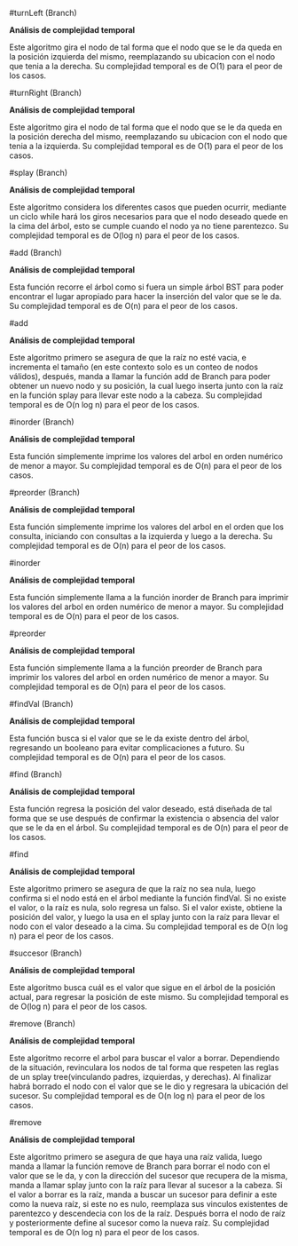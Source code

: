 #turnLeft (Branch)

**Análisis de complejidad temporal**

Este algoritmo gira el nodo de tal forma que el nodo que se le da queda en la posición izquierda del mismo, reemplazando su ubicacion con el nodo que tenia a la derecha. Su complejidad temporal es de O(1) para el peor de los casos.

#turnRight (Branch)

**Análisis de complejidad temporal**

Este algoritmo gira el nodo de tal forma que el nodo que se le da queda en la posición derecha del mismo, reemplazando su ubicacion con el nodo que tenia a la izquierda. Su complejidad temporal es de O(1) para el peor de los casos.

#splay (Branch)

**Análisis de complejidad temporal**

Este algoritmo considera los diferentes casos que pueden ocurrir, mediante un ciclo while hará los giros necesarios para que el nodo deseado quede en la cima del árbol, esto se cumple cuando el nodo ya no tiene parentezco. Su complejidad temporal es de O(log n) para el peor de los casos.

#add (Branch)

**Análisis de complejidad temporal**

Esta función recorre el árbol como si fuera un simple árbol BST para poder encontrar el lugar apropiado para hacer la inserción del valor que se le da. Su complejidad temporal es de O(n) para el peor de los casos.

#add 

**Análisis de complejidad temporal**

Este algoritmo primero se asegura de que la raíz no esté vacia, e incrementa el tamaño (en este contexto solo es un conteo de nodos válidos), después, manda a llamar la función add de Branch para poder obtener un nuevo nodo y su posición, la cual luego inserta junto con la raíz en la función splay para llevar este nodo a la cabeza. Su complejidad temporal es de O(n log n) para el peor de los casos.

#inorder (Branch)

**Análisis de complejidad temporal**

Esta función simplemente imprime los valores del arbol en orden numérico de menor a mayor. Su complejidad temporal es de O(n) para el peor de los casos.

#preorder (Branch)

**Análisis de complejidad temporal**

Esta función simplemente imprime los valores del arbol en el orden que los consulta, iniciando con consultas a la izquierda y luego a la derecha. Su complejidad temporal es de O(n) para el peor de los casos.

#inorder

**Análisis de complejidad temporal**

Esta función simplemente llama a la función inorder de Branch para imprimir los valores del arbol en orden numérico de menor a mayor. Su complejidad temporal es de O(n) para el peor de los casos.

#preorder

**Análisis de complejidad temporal**

Esta función simplemente llama a la función preorder de Branch para imprimir los valores del arbol en orden numérico de menor a mayor. Su complejidad temporal es de O(n) para el peor de los casos.

#findVal (Branch)

**Análisis de complejidad temporal**

Esta función busca si el valor que se le da existe dentro del árbol, regresando un booleano para evitar complicaciones a futuro. Su complejidad temporal es de O(n) para el peor de los casos.

#find (Branch)

**Análisis de complejidad temporal**

Esta función regresa la posición del valor deseado, está diseñada de tal forma que se use después de confirmar la existencia o absencia del valor que se le da en el árbol. Su complejidad temporal es de O(n) para el peor de los casos.

#find

**Análisis de complejidad temporal**

Este algoritmo primero se asegura de que la raíz no sea nula, luego confirma si el nodo está en el árbol mediante la función findVal. Si no existe el valor, o la raíz es nula, solo regresa un falso. Si el valor existe, obtiene la posición del valor, y luego la usa en el splay junto con la raíz para llevar el nodo con el valor deseado a la cima. Su complejidad temporal es de O(n log n) para el peor de los casos.

#succesor (Branch)

**Análisis de complejidad temporal**

Este algoritmo busca cuál es el valor que sigue en el árbol de la posición actual, para regresar la posición de este mismo. Su complejidad temporal es de O(log n) para el peor de los casos.

#remove (Branch)

**Análisis de complejidad temporal**

Este algoritmo recorre el arbol para buscar el valor a borrar. Dependiendo de la situación, revinculara los nodos de tal forma que respeten las reglas de un splay tree(vinculando padres, izquierdas, y derechas). Al finalizar habrá borrado el nodo con el valor que se le dio y regresara la ubicación del sucesor. Su complejidad temporal es de O(n log n) para el peor de los casos.

#remove

**Análisis de complejidad temporal**

Este algoritmo primero se asegura de que haya una raíz valida, luego manda a llamar la función remove de Branch para borrar el nodo con el valor que se le da, y con la dirección del sucesor que recupera de la misma, manda a llamar splay junto con la raíz para llevar al sucesor a la cabeza. Si el valor a borrar es la raíz, manda a buscar un sucesor para definir a este como la nueva raíz, si este no es nulo, reemplaza sus vinculos existentes de parentezco y descendecia con los de la raíz. Después borra el nodo de raíz y posteriormente define al sucesor como la nueva raíz.  Su complejidad temporal es de O(n log n) para el peor de los casos.   